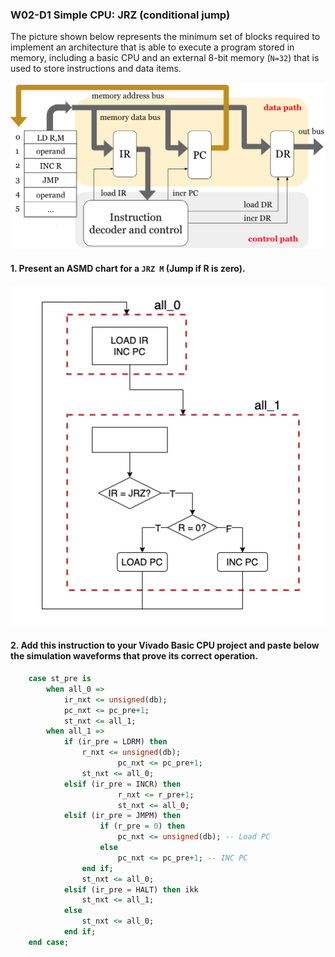 ### W02-D1 Simple CPU: JRZ (conditional jump)
The picture shown below represents the minimum set of blocks required to implement an architecture that is able to execute a program stored in memory, including a basic CPU and an external 8-bit memory (`N=32`) that is used to store instructions and data items.

<img src="/other%20resources/images/w02d1.png" alt="drawing" width="600"/>

#### 1. Present an ASMD chart for a `JRZ M` (Jump if R is zero).

<img src="/other%20resources/images/w2_d1.png" alt="drawing" width="550"/>


#### 2. Add this instruction to your Vivado Basic CPU project and paste below the simulation waveforms that prove its correct operation.

```vhdl
	case st_pre is
		when all_0 => 					 
			ir_nxt <= unsigned(db);  
			pc_nxt <= pc_pre+1;
			st_nxt <= all_1;
		when all_1 =>			
			if (ir_pre = LDRM) then	  
				r_nxt <= unsigned(db);
                		pc_nxt <= pc_pre+1;
				st_nxt <= all_0;
			elsif (ir_pre = INCR) then
                 		r_nxt <= r_pre+1;            
                 		st_nxt <= all_0;
			elsif (ir_pre = JMPM) then
        			if (r_pre = 0) then
		      			pc_nxt <= unsigned(db); -- Load PC
        			else 
          				pc_nxt <= pc_pre+1; -- INC PC
				end if;
				st_nxt <= all_0;
			elsif (ir_pre = HALT) then ikk
				st_nxt <= all_1;
			else 
				st_nxt <= all_0;
			end if;	
	end case;
```
